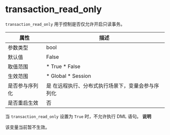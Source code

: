 transaction_read_only 
==========================================

`transaction_read_only` 用于控制是否仅允许开启只读事务。


|   属性    |                                                     描述                                                     |
|---------|------------------------------------------------------------------------------------------------------------|
| 参数类型    | bool                                                                                                       |
| 默认值     | False                                                                                                      |
| 取值范围    | * True   * False        |
| 生效范围    | * Global   * Session    |
| 是否参与序列化 | 是 在远程执行、分布式执行场景下，变量会参与序列化                                                                  |
| 是否重启生效  | 否                                                                                                          |



当 `transaction_read_only` 设置为 `True` 时，不允许执行 DML 语句。
**说明**



该变量当前暂不生效。
